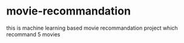 # movie-recommandation
this is machine learning based movie recommandation project which recommand 5 movies 
